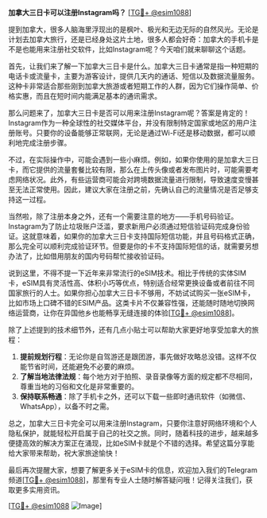**加拿大三日卡可以注册Instagram吗？** [[TG💪+ @esim1088](https://t.me/s/esim1088)]

提到加拿大，很多人脑海里浮现出的是枫叶、极光和无边无际的自然风光。无论是计划去加拿大旅行，还是已经身处这片土地，很多人都会好奇：加拿大的手机卡是不是也能用来注册社交软件，比如Instagram呢？今天咱们就来聊聊这个话题。

首先，让我们来了解一下加拿大三日卡是什么。加拿大三日卡通常是指一种短期的电话卡或流量卡，主要为游客设计，提供几天内的通话、短信以及数据流量服务。这种卡非常适合那些刚到加拿大旅游或者短期工作的人群，因为它们操作简单、价格实惠，而且在短时间内能满足基本的通讯需求。

那么问题来了，加拿大三日卡是否可以用来注册Instagram呢？答案是肯定的！Instagram作为一种全球性的社交媒体平台，并没有限制特定国家或地区的用户注册账号。只要你的设备能够正常联网，无论是通过Wi-Fi还是移动数据，都可以顺利地完成注册步骤。

不过，在实际操作中，可能会遇到一些小麻烦。例如，如果你使用的是加拿大三日卡，而它提供的流量套餐比较有限，那么在上传头像或者发布图片时，可能需要考虑网络状况。此外，有些运营商可能会对跨境数据流量进行限制，导致速度变慢甚至无法正常使用。因此，建议大家在注册之前，先确认自己的流量情况是否足够支持这一过程。

当然啦，除了注册本身之外，还有一个需要注意的地方——手机号码验证。Instagram为了防止垃圾账户泛滥，要求新用户必须通过短信验证码完成身份验证。这就意味着，如果你的加拿大三日卡支持国际短信功能，并且号码格式正确，那么完全可以顺利完成验证环节。但要是你的卡不支持国际短信的话，就需要另想办法了，比如借用朋友的国内号码帮忙接收验证码。

说到这里，不得不提一下近年来非常流行的eSIM技术。相比于传统的实体SIM卡，eSIM具有灵活性高、体积小巧等优点，特别适合经常更换设备或者前往不同国家旅行的人士。如果你担心加拿大三日卡不够用，不妨试试购买一张eSIM卡，比如市场上口碑不错的ESIM产品。这类卡片不仅兼容性强，还能随时随地切换网络运营商，让你在异国他乡也能畅享无缝连接的体验[[TG💪+ @esim1088](https://t.me/s/esim1088)]。

除了上述提到的技术细节外，还有几点小贴士可以帮助大家更好地享受加拿大的旅程：

1. **提前规划行程**：无论你是自驾游还是跟团游，事先做好攻略总没错。这样不仅能节省时间，还能避免不必要的麻烦。
2. **了解当地法律法规**：每个地方对于拍照、录音录像等方面的规定都不尽相同，尊重当地的习俗和文化是非常重要的。
3. **保持联系畅通**：除了手机卡之外，还可以下载一些即时通讯软件（如微信、WhatsApp），以备不时之需。

总之，加拿大三日卡完全可以用来注册Instagram，只要你注意好网络环境和个人隐私保护，就能轻松开启属于自己的社交之旅。同时，随着科技的进步，越来越多便捷高效的解决方案正在涌现，比如eSIM卡就是个不错的选择。希望这篇分享能给大家带来帮助，祝大家旅途愉快！

最后再次提醒大家，想要了解更多关于eSIM卡的信息，欢迎加入我们的Telegram频道[[TG💪+ @esim1088](https://t.me/s/esim1088)]，那里有专业人士随时解答疑问哦！记得关注我们，获取更多实用资讯。

[[TG💪+ @esim1088](https://t.me/s/esim1088) ![Image](https://i.postimg.cc/4NQfJmqS/Snipaste-2025-05-13-00-14-12.png)]